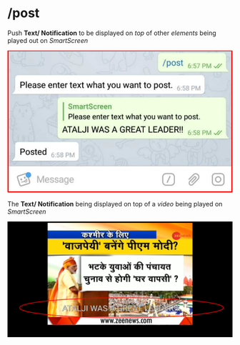 # /post

Push **Text/ Notification** to be displayed on _top_ of other _elements_ being played out on _SmartScreen_

![](../.gitbook/assets/p_t.png)

The **Text/ Notification** being displayed on top of a _video_ being played on _SmartScreen_

![](../.gitbook/assets/p_ss.png)

